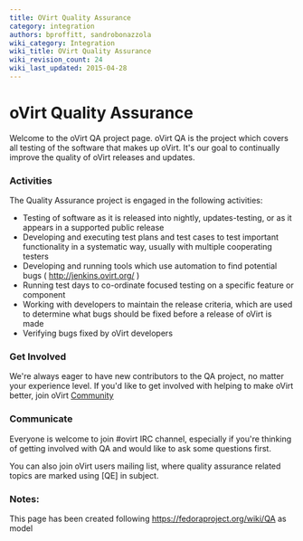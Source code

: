 ```yaml
---
title: OVirt Quality Assurance
category: integration
authors: bproffitt, sandrobonazzola
wiki_category: Integration
wiki_title: OVirt Quality Assurance
wiki_revision_count: 24
wiki_last_updated: 2015-04-28
---
```


# oVirt Quality Assurance

Welcome to the oVirt QA project page. oVirt QA is the project which covers all testing of the software that makes up oVirt. It's our goal to continually improve the quality of oVirt releases and updates.

### Activities

The Quality Assurance project is engaged in the following activities:

*   Testing of software as it is released into nightly, updates-testing, or as it appears in a supported public release
*   Developing and executing test plans and test cases to test important functionality in a systematic way, usually with multiple cooperating testers
*   Developing and running tools which use automation to find potential bugs ( <http://jenkins.ovirt.org/> )
*   Running test days to co-ordinate focused testing on a specific feature or component
*   Working with developers to maintain the release criteria, which are used to determine what bugs should be fixed before a release of oVirt is made
*   Verifying bugs fixed by oVirt developers

### Get Involved

We're always eager to have new contributors to the QA project, no matter your experience level. If you'd like to get involved with helping to make oVirt better, join oVirt [Community](Community)

### Communicate

Everyone is welcome to join #ovirt IRC channel, especially if you're thinking of getting involved with QA and would like to ask some questions first.

You can also join oVirt users mailing list, where quality assurance related topics are marked using [QE] in subject.

### Notes:

This page has been created following <https://fedoraproject.org/wiki/QA> as model
